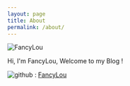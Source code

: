 ```yaml
---
layout: page
title: About
permalink: /about/
---
```


![FancyLou](https://s.gravatar.com/avatar/1b6b84ff3c4a172e8f0fc6b2317d76e7?s=128)

Hi, I'm FancyLou, Welcome to my Blog !

![github](http://muliba.u.qiniudn.com/github.svg) : [FancyLou](https://github.com/fancylou)

